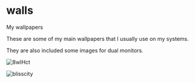 # walls
My wallpapers

These are some of my main wallpapers that I usually use on my systems.

They are also included some images for dual monitors.

![8wIHct](https://user-images.githubusercontent.com/13444013/143685206-b6cfc01b-49e4-405c-bc9d-615d1e81f89b.jpg)

![blisscity](https://user-images.githubusercontent.com/13444013/143685220-bace0337-f6d7-4e69-aee2-1d3965d3311d.jpg)


